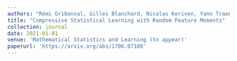 ```yaml
---
authors: "Rémi Gribonval, Gilles Blanchard, Nicolas Keriven, Yann Traonmilin"
title: "Compressive Statistical Learning with Random Feature Moments"
collection: journal
date: 2021-01-01
venue: 'Mathematical Statistics and Learning (to appear)'
paperurl: 'https://arxiv.org/abs/1706.07180'
---
```

